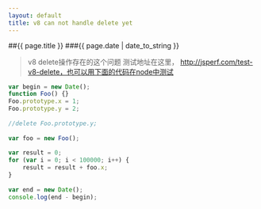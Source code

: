 ```yaml
---
layout: default
title: v8 can not handle delete yet
---
```

##{{ page.title }}
###{{ page.date | date_to_string }}

> v8 delete操作存在的这个问题
测试地址在这里， http://jsperf.com/test-v8-delete，也可以用下面的代码在node中测试

```javascript
var begin = new Date();
function Foo() {}
Foo.prototype.x = 1;
Foo.prototype.y = 2;
      
//delete Foo.prototype.y;
      
var foo = new Foo();
      
var result = 0;
for (var i = 0; i < 100000; i++) {
    result = result + foo.x;
}
      
var end = new Date();
console.log(end - begin);
```